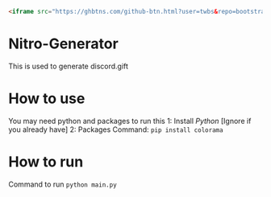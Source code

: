 ```html
<iframe src="https://ghbtns.com/github-btn.html?user=twbs&repo=bootstrap&type=fork&count=true&size=large" frameborder="0" scrolling="0" width="170" height="30" title="GitHub"></iframe>
```


# Nitro-Generator
This is used to generate discord.gift

# How to use

You may need python and packages to run this
1: Install *Python* [Ignore if you already have]
2: Packages Command: `pip install colorama`

# How to run
Command to run `python main.py`
